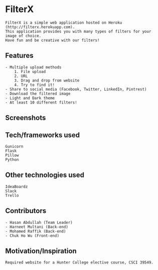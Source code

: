 # FilterX
	FilterX is a simple web application hosted on Heroku (http://filterx.herokuapp.com).
	This application provides you with many types of filters for your image of choice.
	Have fun and be creative with our filters!

## Features
	- Multiple upload methods
		1. File upload
		2. URL
		3. Drag and drop from website
		4. Try to find it!
	- Share to social media (Facebook, Twitter, LinkedIn, Pintrest)
	- Download the filtered image
	- Light and Dark theme
	- At least 10 different filters!

## Screenshots

## Tech/frameworks used
	Gunicorn
	Flask
	Pillow
	Python

## Other technologies used
	IdeaBoardz
	Slack
	Trello

## Contributors
	- Hasan Abdullah (Team Leader)
	- Harneet Multani (Back-end)
	- Mohamed Raffik (Back-end)
	- Chuk Ho Wu (Front-end)

## Motivation/Inspiration
	Required website for a Hunter College elective course, CSCI 39549.
